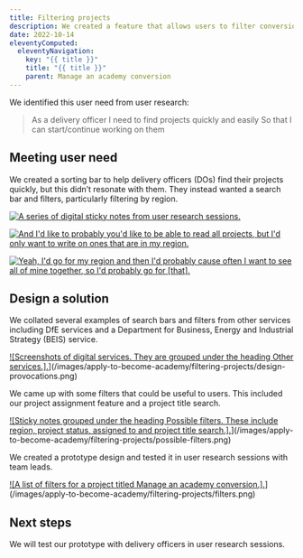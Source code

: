 ```yaml
---
title: Filtering projects
description: We created a feature that allows users to filter conversions projects.
date: 2022-10-14
eleventyComputed:
  eleventyNavigation:
    key: "{{ title }}"
    title: "{{ title }}"
    parent: Manage an academy conversion
---
```

We identified this user need from user research:

> As a delivery officer
> I need to find projects quickly and easily
> So that I can start/continue working on them 

## Meeting user need
We created a sorting bar to help delivery officers (DOs) find their projects quickly, but this didn’t resonate with them. They instead wanted a search bar and filters, particularly filtering by region. 

[![A series of digital sticky notes from user research sessions.](/images/apply-to-become-academy/filtering-projects/user-research.png)](/images/apply-to-become-academy/filtering-projects/user-research.png)

[![And I'd like to probably you'd like to be able to read all projects, but I'd only want to write on ones that are in my region.](/images/apply-to-become-academy/filtering-projects/regions-participant-one.png)](/images/apply-to-become-academy/filtering-projects/regions-participant-one.png)

[![Yeah, I'd go for my region and then I'd probably cause often I want to see all of mine together, so I'd probably go for [that].](/images/apply-to-become-academy/filtering-projects/regions-participant-two.png)](/images/apply-to-become-academy/filtering-projects/regions-participant-two.png)

## Design a solution
We collated several examples of search bars and filters from other services including DfE services and a Department for Business, Energy and Industrial Strategy (BEIS) service.

[![Screenshots of digital services. They are grouped under the heading Other services.].](/images/apply-to-become-academy/filtering-projects/design-provocations.png)](/images/apply-to-become-academy/filtering-projects/design-provocations.png)

We came up with some filters that could be useful to users. This included our project assignment feature and a project title search.

[![Sticky notes grouped under the heading Possible filters. These include region, project status, assigned to and project title search.].](/images/apply-to-become-academy/filtering-projects/possible-filters.png)](/images/apply-to-become-academy/filtering-projects/possible-filters.png)

We created a prototype design and tested it in user research sessions with team leads.

[![A list of filters for a project titled Manage an academy conversion.].](/images/apply-to-become-academy/filtering-projects/filters.png)](/images/apply-to-become-academy/filtering-projects/filters.png)

## Next steps

We will test our prototype with delivery officers in user research sessions. 